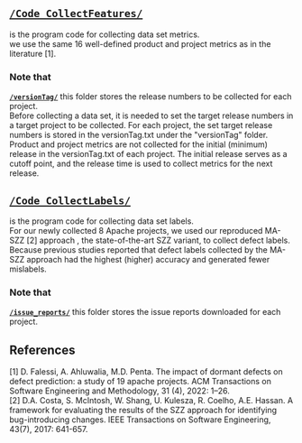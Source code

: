 ## [`/Code_CollectFeatures/`](https://github.com/DissertationReview/SnoringNoise/tree/main/Scripts_CollectingFeaturesAndLabels/Code_CollectFeatures/)
is the program code for collecting data set metrics.  
we use the same 16 well-defined product and project metrics as in the literature [1].

### Note that
**[`/versionTag/`](https://github.com/DissertationReview/SnoringNoise/tree/main/Scripts_CollectingFeaturesAndLabels/versionTag/)**
this folder stores the release numbers to be collected for each project.  
Before collecting a data set, it is needed to set the target release numbers in a target project to be collected.
For each project, the set target release numbers is stored in the versionTag.txt under the "versionTag" folder.  
Product and project metrics are not collected for the initial (minimum) release in the versionTag.txt of each project.
The initial release serves as a cutoff point, and the release time is used to collect metrics for the next release.

## [`/Code_CollectLabels/`](https://github.com/DissertationReview/SnoringNoise/tree/main/Scripts_CollectingFeaturesAndLabels/Code_CollectLabels/)
is the program code for collecting data set labels.  
For our newly collected 8 Apache projects, we used our reproduced MA-SZZ [2] approach , the state-of-the-art SZZ variant, to collect defect labels.
Because previous studies reported that defect labels collected by the MA-SZZ approach had the highest (higher) accuracy and generated fewer mislabels.

### Note that
**[`/issue_reports/`](https://github.com/DissertationReview/SnoringNoise/tree/main/Scripts_CollectingFeaturesAndLabels/issue_reports/)**
this folder stores the issue reports downloaded for each project.

## References
[1]	D. Falessi, A. Ahluwalia, M.D. Penta. The impact of dormant defects on defect prediction: a study of 19 apache projects. ACM Transactions on Software Engineering and Methodology, 31 (4), 2022: 1–26.  
[2]	D.A. Costa, S. McIntosh, W. Shang, U. Kulesza, R. Coelho, A.E. Hassan. A framework for evaluating the results of the SZZ approach for identifying bug-introducing changes. IEEE Transactions on Software Engineering, 43(7), 2017: 641-657.  